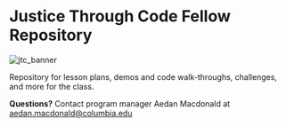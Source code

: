 # Justice Through Code Fellow Repository

![jtc_banner](https://user-images.githubusercontent.com/7483633/131503466-5944f383-11c7-4444-83eb-fb8bf10a3c78.jpeg)


Repository for lesson plans, demos and code walk-throughs, challenges, and more for the class.


**Questions?** Contact program manager Aedan Macdonald at aedan.macdonald@columbia.edu

